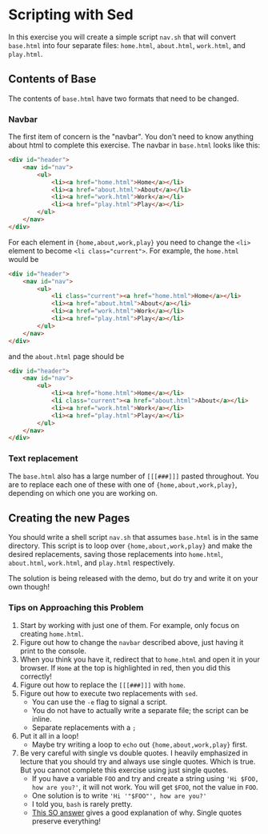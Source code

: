 # Scripting with Sed

In this exercise you will create a simple script `nav.sh` that will convert `base.html` into four separate files: `home.html`, `about.html`, `work.html`, and `play.html`.

## Contents of Base

The contents of `base.html` have two formats that need to be changed.

### Navbar

The first item of concern is the "navbar".  You don't need to know anything about html to complete this exercise.  The navbar in `base.html` looks like this:

```html
<div id="header">
    <nav id="nav">
        <ul>
            <li><a href="home.html">Home</a></li>
            <li><a href="about.html">About</a></li>
            <li><a href="work.html">Work</a></li>
            <li><a href="play.html">Play</a></li>
        </ul>
    </nav>
</div>
```

For each element in `{home,about,work,play}` you need to change the `<li>` element to become `<li class="current">`.  For example, the `home.html` would be

```html
<div id="header">
    <nav id="nav">
        <ul>
            <li class="current"><a href="home.html">Home</a></li>
            <li><a href="about.html">About</a></li>
            <li><a href="work.html">Work</a></li>
            <li><a href="play.html">Play</a></li>
        </ul>
    </nav>
</div>
```

and the `about.html` page should be

```html
<div id="header">
    <nav id="nav">
        <ul>
            <li><a href="home.html">Home</a></li>
            <li class="current"><a href="about.html">About</a></li>
            <li><a href="work.html">Work</a></li>
            <li><a href="play.html">Play</a></li>
        </ul>
    </nav>
</div>
```

### Text replacement

The `base.html` also has a large number of `[[[###]]]` pasted throughout.  You are to replace each one of these with one of `{home,about,work,play}`, depending on which one you are working on.

## Creating the new Pages

You should write a shell script `nav.sh` that assumes `base.html` is in the same directory.  This script is to loop over `{home,about,work,play}` and make the desired replacements, saving those replacements into `home.html`, `about.html`, `work.html`, and `play.html` respectively.

The solution is being released with the demo, but do try and write it on your own though!

### Tips on Approaching this Problem

1. Start by working with just one of them.  For example, only focus on creating `home.html`.
2. Figure out how to change the `navbar` described above, just having it print to the console.
3. When you think you have it, redirect that to `home.html` and open it in your browser.  If `Home` at the top is highlighted in red, then you did this correctly!
4. Figure out how to replace the `[[[###]]]` with `home`.
5. Figure out how to execute two replacements with `sed`.
   - You can use the `-e` flag to signal a script.
   - You do not have to actually write a separate file; the script can be inline.
   - Separate replacements with a `;`
6. Put it all in a loop!
   - Maybe try writing a loop to `echo` out `{home,about,work,play}` first.
7. Be very careful with single vs double quotes.  I heavily emphasized in lecture that you should try and always use single quotes.  Which is true.  But you cannot complete this exercise using just single quotes.
   - If you have a variable `FOO` and try and create a string using `'Hi $FOO, how are you?'`, it will not work.  You will get `$FOO`, not the value in `FOO`.
   - One solution is to write `'Hi '"$FOO"', how are you?'`
   - I told you, `bash` is rarely pretty.
   - <a href="http://stackoverflow.com/a/13802438/3814202" target="_blank">This SO answer</a> gives a good explanation of why.  Single quotes preserve everything!
